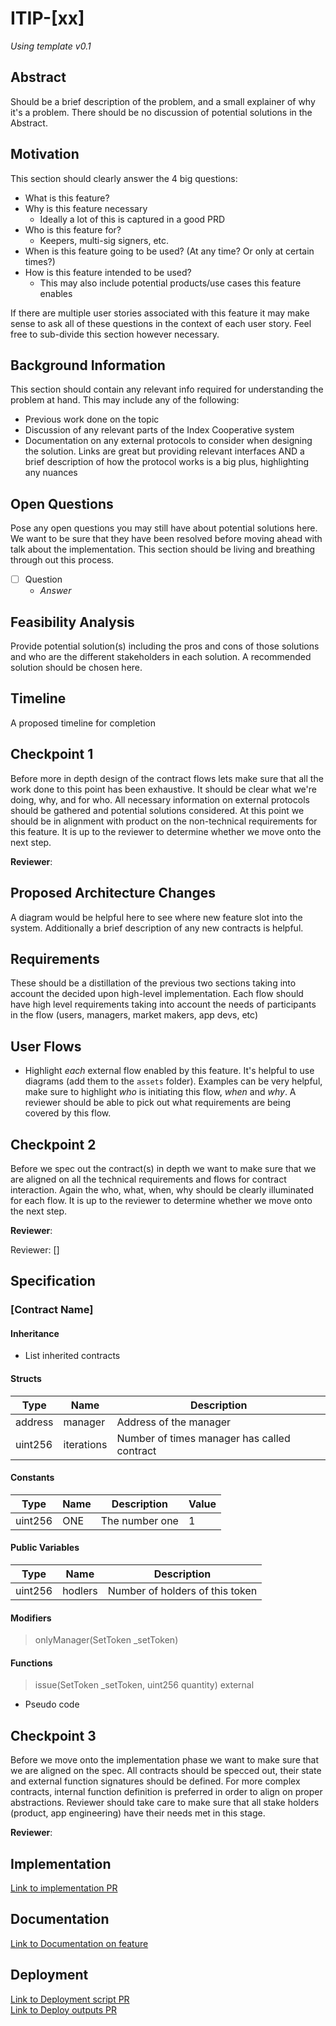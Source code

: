 # ITIP-[xx]
*Using template v0.1*
## Abstract
Should be a brief description of the problem, and a small explainer of why it's a problem. There should be no discussion of potential solutions in the Abstract. 
## Motivation
This section should clearly answer the 4 big questions:  
- What is this feature?
- Why is this feature necessary
    - Ideally a lot of this is captured in a good PRD
- Who is this feature for?
    - Keepers, multi-sig signers, etc.
- When is this feature going to be used? (At any time? Or only at certain times?)
- How is this feature intended to be used?
    - This may also include potential products/use cases this feature enables

If there are multiple user stories associated with this feature it may make sense to ask all of these questions in the context of each user story. Feel free to sub-divide this section however necessary.
## Background Information
This section should contain any relevant info required for understanding the problem at hand. This may include any of the following:
- Previous work done on the topic
- Discussion of any relevant parts of the Index Cooperative system
- Documentation on any external protocols to consider when designing the solution. Links are great but providing relevant interfaces AND a brief description of how the protocol works is a big plus, highlighting any nuances
## Open Questions
Pose any open questions you may still have about potential solutions here. We want to be sure that they have been resolved before moving ahead with talk about the implementation. This section should be living and breathing through out this process.
- [ ] Question
    - *Answer*
## Feasibility Analysis
Provide potential solution(s) including the pros and cons of those solutions and who are the different stakeholders in each solution. A recommended solution should be chosen here.
## Timeline
A proposed timeline for completion
## Checkpoint 1
Before more in depth design of the contract flows lets make sure that all the work done to this point has been exhaustive. It should be clear what we're doing, why, and for who. All necessary information on external protocols should be gathered and potential solutions considered. At this point we should be in alignment with product on the non-technical requirements for this feature. It is up to the reviewer to determine whether we move onto the next step.

**Reviewer**:

## Proposed Architecture Changes
A diagram would be helpful here to see where new feature slot into the system. Additionally a brief description of any new contracts is helpful.
## Requirements
These should be a distillation of the previous two sections taking into account the decided upon high-level implementation. Each flow should have high level requirements taking into account the needs of participants in the flow (users, managers, market makers, app devs, etc) 
## User Flows
- Highlight *each* external flow enabled by this feature. It's helpful to use diagrams (add them to the `assets` folder). Examples can be very helpful, make sure to highlight *who* is initiating this flow, *when* and *why*. A reviewer should be able to pick out what requirements are being covered by this flow.
## Checkpoint 2
Before we spec out the contract(s) in depth we want to make sure that we are aligned on all the technical requirements and flows for contract interaction. Again the who, what, when, why should be clearly illuminated for each flow. It is up to the reviewer to determine whether we move onto the next step.

**Reviewer**:

Reviewer: []
## Specification
### [Contract Name]
#### Inheritance
- List inherited contracts
#### Structs
| Type 	| Name 	| Description 	|
|------	|------	|-------------	|
|address|manager|Address of the manager|
|uint256|iterations|Number of times manager has called contract|  
#### Constants
| Type 	| Name 	| Description 	| Value 	|
|------	|------	|-------------	|-------	|
|uint256|ONE    | The number one| 1       	|
#### Public Variables
| Type 	| Name 	| Description 	|
|------	|------	|-------------	|
|uint256|hodlers|Number of holders of this token|
#### Modifiers
> onlyManager(SetToken _setToken)
#### Functions
> issue(SetToken _setToken, uint256 quantity) external
- Pseudo code
## Checkpoint 3
Before we move onto the implementation phase we want to make sure that we are aligned on the spec. All contracts should be specced out, their state and external function signatures should be defined. For more complex contracts, internal function definition is preferred in order to align on proper abstractions. Reviewer should take care to make sure that all stake holders (product, app engineering) have their needs met in this stage.

**Reviewer**:

## Implementation
[Link to implementation PR]()
## Documentation
[Link to Documentation on feature]()
## Deployment
[Link to Deployment script PR]()  
[Link to Deploy outputs PR]()
